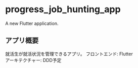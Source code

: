 # progress_job_hunting_app

A new Flutter application.

## アプリ概要
就活生が就活状況を管理できるアプリ。
フロントエンド: Flutter
<br>
アーキテクチャー: DDD予定
